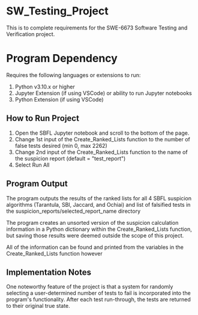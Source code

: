 # SW_Testing_Project
This is to complete requirements for the SWE-6673 Software Testing and Verification project.

# Program Dependency
Requires the following languages or extensions to run:
1. Python v3.10.x or higher
2. Jupyter Extension (if using VSCode) or ability to run Jupyter notebooks
3. Python Extension (if using VSCode) 

## How to Run Project
1. Open the SBFL Jupyter notebook and scroll to the bottom of the page. 
2. Change 1st input of the Create_Ranked_Lists function to the number of false tests desired (min 0, max 2262)
3. Change 2nd input of the Create_Ranked_Lists function to the name of the suspicion report  (default = "test_report")
3. Select Run All

## Program Output
The program outputs the results of the ranked lists for all 4 SBFL suspicion algorithms (Tarantula, SBI, Jaccard, and Ochiai) and list of falsified tests in the suspicion_reports/selected_report_name directory 

The program creates an unsorted version of the suspicion calculation information in a Python dictionary within the Create_Ranked_Lists function, but saving those results were deemed outside the scope of this project. 

All of the information can be found and printed from the variables in the Create_Ranked_Lists function however

## Implementation Notes
One noteworthy feature of the project is that a system for randomly selecting a user-determined number of tests to fail is incorporated into the program's functionality. After each test run-through, the tests are returned to their original true state.